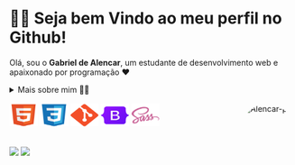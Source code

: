 # 👋🏼 Seja bem Vindo ao meu perfil no Github!

 Olá, sou o **Gabriel de Alencar**, um estudante de desenvolvimento web e apaixonado por programação ❤ 
<br>

<details>
  <summary>Mais sobre mim 🧑🏻</summary>
  
- 🚀 Me identifiquei muito com a programação porque gosto de me sentir <br> desafiado
  a aprender cada vez mais
  
- 👨🏻‍💻 Faço curso técnico de desenvolvimento de sistemas em uma das etecs de sp
  
- 💻 Minha paixão é estudar e aprender novos conceitos e tecnologias
  
- 🗓 Estudo programação a 4 meses

</details>

<div style="display: inline_block"><br>
  <img align="center" alt="Alencar-HTML" height="40" width="50" src="https://raw.githubusercontent.com/devicons/devicon/master/icons/html5/html5-original.svg">
  <img align="center" alt="Alencar-CSS" height="40" width="50" src="https://raw.githubusercontent.com/devicons/devicon/master/icons/css3/css3-original.svg">
  <img align="center" alt="Alencar-HTML" height="40" width="50" src="https://raw.githubusercontent.com/devicons/devicon/master/icons/git/git-original.svg">
  <img align="center" alt="Alencar-HTML" height="40" width="50" src="https://raw.githubusercontent.com/devicons/devicon/master/icons/bootstrap/bootstrap-original.svg">
  <img align="center" alt="Alencar-HTML" height="40" width="50" src="https://raw.githubusercontent.com/devicons/devicon/master/icons/sass/sass-original.svg">
   <img align="right" alt="Alencar-pic" height="500" style="border-radius:50px;" src="https://user-images.githubusercontent.com/127636935/236653090-5e97ee34-9ebf-47ff-9345-9f6fa6b6c716.jpg">
</div>

<br>
<br>

<div >
 <img align="center" height="150rem"  src="https://github-readme-stats.vercel.app/api/top-langs/?username=gabrielalencs&langs_count=5&theme=midnight-purple">
 
 
 <img align="center" height="150rem"   src="https://github-readme-stats.vercel.app/api/?username=gabrielalencs&count_private=true&theme=midnight-purple&showicons=true">
</div>
